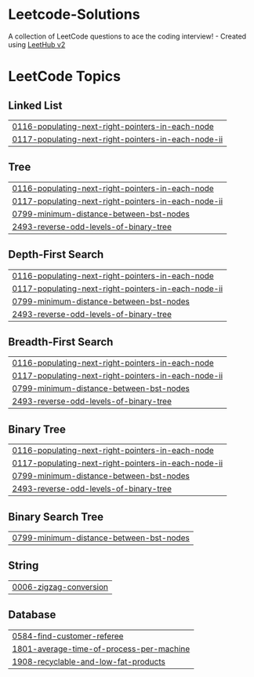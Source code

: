 # Leetcode-Solutions
A collection of LeetCode questions to ace the coding interview! - Created using [LeetHub v2](https://github.com/arunbhardwaj/LeetHub-2.0)

<!---LeetCode Topics Start-->
# LeetCode Topics
## Linked List
|  |
| ------- |
| [0116-populating-next-right-pointers-in-each-node](https://github.com/adrajkumar724/Leetcode-Solutions/tree/master/0116-populating-next-right-pointers-in-each-node) |
| [0117-populating-next-right-pointers-in-each-node-ii](https://github.com/adrajkumar724/Leetcode-Solutions/tree/master/0117-populating-next-right-pointers-in-each-node-ii) |
## Tree
|  |
| ------- |
| [0116-populating-next-right-pointers-in-each-node](https://github.com/adrajkumar724/Leetcode-Solutions/tree/master/0116-populating-next-right-pointers-in-each-node) |
| [0117-populating-next-right-pointers-in-each-node-ii](https://github.com/adrajkumar724/Leetcode-Solutions/tree/master/0117-populating-next-right-pointers-in-each-node-ii) |
| [0799-minimum-distance-between-bst-nodes](https://github.com/adrajkumar724/Leetcode-Solutions/tree/master/0799-minimum-distance-between-bst-nodes) |
| [2493-reverse-odd-levels-of-binary-tree](https://github.com/adrajkumar724/Leetcode-Solutions/tree/master/2493-reverse-odd-levels-of-binary-tree) |
## Depth-First Search
|  |
| ------- |
| [0116-populating-next-right-pointers-in-each-node](https://github.com/adrajkumar724/Leetcode-Solutions/tree/master/0116-populating-next-right-pointers-in-each-node) |
| [0117-populating-next-right-pointers-in-each-node-ii](https://github.com/adrajkumar724/Leetcode-Solutions/tree/master/0117-populating-next-right-pointers-in-each-node-ii) |
| [0799-minimum-distance-between-bst-nodes](https://github.com/adrajkumar724/Leetcode-Solutions/tree/master/0799-minimum-distance-between-bst-nodes) |
| [2493-reverse-odd-levels-of-binary-tree](https://github.com/adrajkumar724/Leetcode-Solutions/tree/master/2493-reverse-odd-levels-of-binary-tree) |
## Breadth-First Search
|  |
| ------- |
| [0116-populating-next-right-pointers-in-each-node](https://github.com/adrajkumar724/Leetcode-Solutions/tree/master/0116-populating-next-right-pointers-in-each-node) |
| [0117-populating-next-right-pointers-in-each-node-ii](https://github.com/adrajkumar724/Leetcode-Solutions/tree/master/0117-populating-next-right-pointers-in-each-node-ii) |
| [0799-minimum-distance-between-bst-nodes](https://github.com/adrajkumar724/Leetcode-Solutions/tree/master/0799-minimum-distance-between-bst-nodes) |
| [2493-reverse-odd-levels-of-binary-tree](https://github.com/adrajkumar724/Leetcode-Solutions/tree/master/2493-reverse-odd-levels-of-binary-tree) |
## Binary Tree
|  |
| ------- |
| [0116-populating-next-right-pointers-in-each-node](https://github.com/adrajkumar724/Leetcode-Solutions/tree/master/0116-populating-next-right-pointers-in-each-node) |
| [0117-populating-next-right-pointers-in-each-node-ii](https://github.com/adrajkumar724/Leetcode-Solutions/tree/master/0117-populating-next-right-pointers-in-each-node-ii) |
| [0799-minimum-distance-between-bst-nodes](https://github.com/adrajkumar724/Leetcode-Solutions/tree/master/0799-minimum-distance-between-bst-nodes) |
| [2493-reverse-odd-levels-of-binary-tree](https://github.com/adrajkumar724/Leetcode-Solutions/tree/master/2493-reverse-odd-levels-of-binary-tree) |
## Binary Search Tree
|  |
| ------- |
| [0799-minimum-distance-between-bst-nodes](https://github.com/adrajkumar724/Leetcode-Solutions/tree/master/0799-minimum-distance-between-bst-nodes) |
## String
|  |
| ------- |
| [0006-zigzag-conversion](https://github.com/adrajkumar724/Leetcode-Solutions/tree/master/0006-zigzag-conversion) |
## Database
|  |
| ------- |
| [0584-find-customer-referee](https://github.com/adrajkumar724/Leetcode-Solutions/tree/master/0584-find-customer-referee) |
| [1801-average-time-of-process-per-machine](https://github.com/adrajkumar724/Leetcode-Solutions/tree/master/1801-average-time-of-process-per-machine) |
| [1908-recyclable-and-low-fat-products](https://github.com/adrajkumar724/Leetcode-Solutions/tree/master/1908-recyclable-and-low-fat-products) |
<!---LeetCode Topics End-->